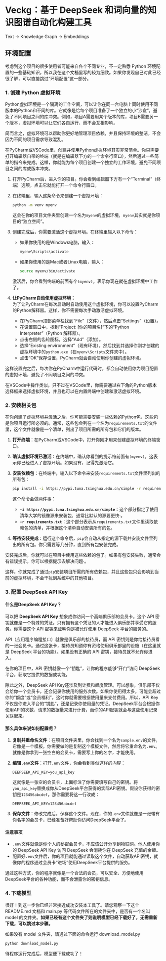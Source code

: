 # Veckg：基于 DeepSeek 和词向量的知识图谱自动化构建工具

Text -> Knowledge Graph -> Embeddings

## 环境配置

考虑到这个项目的很多使用者可能来自各个不同专业，不一定熟悉 Python 环境配置的一些基础知识，所以我在这个文档里写的较为细致。如果你发现自己对此已经很了解，可以直接跳过“环境配置”这一部分。

### 1. 创建 Python 虚拟环境

Python虚拟环境是一个隔离的工作空间，可以让你在同一台电脑上同时使用不同版本的Python和不同的库。它就像是给每个项目准备了一个独立的小“沙盒”，避免了不同项目之间的库冲突。例如，项目A需要用某个版本的库，项目B需要另一个版本，虚拟环境可以让它们各自运行，而不会互相影响。

简而言之，虚拟环境可以帮助你更好地管理项目依赖，并且保持环境的整洁，不会因为不同的项目需求导致混乱。

在PyCharm或VSCode里，创建并使用Python虚拟环境其实非常简单。你只需要打开编辑器自带的终端（就是在编辑器下方的一个命令行窗口），然后通过一些简单的指令来完成。这样，你就能为每个项目创建一个独立的工作环境，避免不同项目之间的库或版本冲突。

1. 打开PyCharm后，进入你的项目。你会看到编辑器下方有一个“Terminal”（终端）选项，点击它就能打开一个命令行窗口。
2. 在终端里，输入这条命令来创建一个虚拟环境：

   ```bash
   python -m venv myenv
   ```

   这会在你的项目文件夹里创建一个名为`myenv`的虚拟环境，`myenv`其实就是你项目的“独立空间”。
3. 创建完成后，你需要激活这个虚拟环境。在终端里输入以下命令：
   - 如果你使用的是Windows电脑，输入：

     ```bash
     myenv\Scripts\activate
     ```

   - 如果你使用的是Mac或者Linux电脑，输入：

     ```bash
     source myenv/bin/activate
     ```

   激活后，你会看到终端的前面有个`(myenv)`，表示你现在就在虚拟环境中工作了。

4. **让PyCharm自动使用虚拟环境：**  
   为了让PyCharm在每次启动时自动使用这个虚拟环境，你可以设置PyCharm的Python解释器。这样，你不需要每次手动激活虚拟环境。
   - 在PyCharm顶部菜单栏找到“File”（文件），然后点击“Settings”（设置）。
   - 在设置窗口中，找到“Project: [你的项目名]”下的“Python Interpreter”（Python 解释器）。
   - 点击右侧的齿轮图标，选择“Add”（添加）。
   - 选择“Existing environment”（现有环境），然后找到并选择你刚才创建的虚拟环境中的`python.exe`（在`myenv\Scripts`文件夹中）。
   - 点击“OK”保存设置，PyCharm就会自动使用你创建的虚拟环境。

这样设置完之后，每次你在PyCharm中运行代码时，都会自动使用你为项目配置的虚拟环境，避免了不同项目之间的冲突。

在VSCode中操作类似，只不过在VSCode里，你需要通过右下角的Python版本选择框来选择虚拟环境，并且也可以在内置终端中创建和激活虚拟环境。

### 2. 安装相关包

在你创建了虚拟环境并激活之后，你可能需要安装一些依赖的Python包，这些包是你项目运行所必须的。通常，这些包会列在一个名为`requirements.txt`的文件里，这个文件就像是一个清单，列出了项目所需的所有包和它们的版本。

1. **打开终端**：在PyCharm或VSCode中，打开你刚才用来创建虚拟环境的终端窗口。

2. **确认虚拟环境已激活**：在终端中，确认你看到的提示符前面有`(myenv)`，这表示你已经进入了虚拟环境。如果没有，记得先激活它。

3. **安装依赖包**：在终端中，输入以下命令来安装`requirements.txt`文件里列出的所有包：

   ```bash
   pip install -i https://pypi.tuna.tsinghua.edu.cn/simple -r requirements.txt
   ```

   这个命令会做两件事：
   - **`-i https://pypi.tuna.tsinghua.edu.cn/simple`**：这个部分指定了使用清华大学的镜像源来安装包，通常比默认的源要更快·。
   - **`-r requirements.txt`**：这个部分表示从`requirements.txt`文件里读取依赖包的清单，并根据这个清单自动安装所有的包。

4. **等待安装完成**：运行这个命令后，`pip`会自动从指定的源下载并安装文件里列出的所有包。你只需要等几分钟，直到所有包安装完成。

安装完成后，你就可以在项目中使用这些依赖的包了。如果有包安装失败，通常会有错误提示，你可以根据提示去解决问题·。

这样，你就完成了通过`pip`安装项目所需的所有依赖包，并且这些包只会影响到当前的虚拟环境，不会干扰到系统中的其他项目。

### 3. 配置 DeepSeek API Key

#### 什么是DeepSeek API Key？

可以把 **DeepSeek API Key** 想象成你访问一个高端俱乐部的会员卡。这个 API 密钥就像是一个特殊的凭证，只有拥有这个凭证的人才能进入俱乐部并享受它的服务。你需要这个 API 密钥来证明你是被允许使用 DeepSeek 平台的服务的。

API（应用程序编程接口）就像是俱乐部的接待员，而 API 密钥则是你给接待员看的一张会员卡。通过这张卡，接待员知道你有资格使用俱乐部里的设施（在这里就是 DeepSeek 平台的功能）。如果没有正确的 API 密钥，接待员就不允许你进入。

在你的项目中，API 密钥就像一个“钥匙”，让你的程序能够“开门”访问 DeepSeek 平台，获取它提供的数据或功能。

除此之外，DeepSeek API Key还涉及到计费和额度管理。可以想象，俱乐部不仅会给你一个会员卡，还会记录你使用的服务次数。如果你使用得太多，可能会超过你的“额度”或“会员福利”，这时你就需要根据使用量来支付费用。所以，API Key不仅是你进入平台的“钥匙”，还是记录你使用量的凭证。DeepSeek平台会根据你使用API的次数、请求的数据量来进行计费，而你的API密钥就会与这些使用记录关联起来。

#### 那么具体来说如何配置呢？

1. **复制并重命名文件**：在项目文件夹里，你会找到一个名为`sample.env`的文件，它像是一个模板。你需要做的是复制这个模板文件，然后将它重命名为`.env`。就像是你拿到一张空白的会员卡，需要写上你的名字，才能使用。

2. **编辑`.env`文件**：打开`.env`文件，你会看到类似这样的内容：

   ```text
   DEEPSEEK_API_KEY=you_api_key
   ```

   这就像是一张空的会员卡，上面标注了你需要填写自己的密钥。将`you_api_key`替换成你从DeepSeek平台获得的实际API密钥。假设你获得的密钥是`123456abcdef`，那你需要将这一行改成：

   ```text
   DEEPSEEK_API_KEY=123456abcdef
   ```

3. **保存文件**：修改完成后，保存这个文件。现在，你的`.env`文件就像是一张带有你名字的会员卡，已经准备好帮助你访问DeepSeek平台了。

#### 注意事项

- `.env`文件就像是你个人的秘密会员卡，不应该公开分享到物联网。他人使用你的 DeepSeek API Key 访问 DeepSeek 会消耗你在 DeepSeek 充值的余额。
- 配置好`.env`文件后，你的项目就能通过读取这个文件，自动获取API密钥，就像你的程序通过会员卡“进场”使用DeepSeek平台提供的服务。

通过这种方式，你的程序就像是一个合法的会员，可以安全、方便地使用DeepSeek平台的各种功能，而不会泄露你的密钥信息。

### 4. 下载模型

很好！到这一步你已经非常接近成功安装本工具了。请您观察一下这个 README.md 文档和 main.py 等代码文件所在的文件夹中，是否有一个名叫 model 的文件夹。**如果已经有这个文件夹了则说明模型已经下载好了，无需重新下载，可以跳过本步骤。**

如果没有 model 文件夹，请通过下面的命令运行 download_model.py

```bash
python download_model.py
```

待程序运行完成后，模型便下载成功了！
